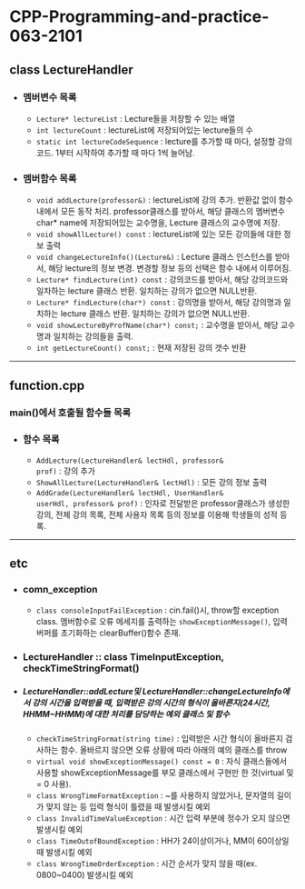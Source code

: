# CPP-Programming-and-practice-063-2101
## class LectureHandler
* ### 멤버변수 목록
  * <code>Lecture* lectureList</code> : Lecture들을 저장할 수 있는 배열
  * <code>int lectureCount</code> : lectureList에 저장되어있는 lecture들의 수
  * <code>static int lectureCodeSequence</code> : lecture를 추가할 때 마다, 설정할 강의 코드. 1부터 시작하여 추가할 때 마다 1씩 늘어남.
* ### 멤버함수 목록
  * <code>void addLecture(professor&)</code> : lectureList에 강의 추가.  반환값 없이 함수 내에서 모든 동작 처리. professor클래스를 받아서, 해당 클래스의 멤버변수 char* name에 저장되어있는 교수명을, Lecture 클래스의 교수명에 저장.
  * <code>void showAllLecture() const</code> : lectureList에 있는 모든 강의들에 대한 정보 출력
  * <code>void changeLectureInfo()(Lecture&)</code> : Lecture 클래스 인스턴스를 받아서, 해당 lecture의 정보 변경. 변경할 정보 등의 선택은 함수 내에서 이루어짐.
  * <code>Lecture* findLecture(int) const</code> : 강의코드를 받아서, 해당 강의코드와 일차하는 lecture 클래스 반환. 일치하는 강의가 없으면 NULL반환.
  * <code>Lecture* findLecture(char*) const</code> : 강의명을 받아서, 해당 강의명과 일치하는 lecture 클래스 반환. 일치하는 강의가 없으면 NULL반환. 
  * <code>void showLectureByProfName(char*) const;</code> : 교수명을 받아서, 해당 교수명과 일치하는 강의들을 출력.
  * <code>int getLectureCount() const;</code> : 현재 저장된 강의 갯수 반환
-------
## function.cpp
### main()에서 호출될 함수들 목록
* ### 함수 목록
  * <code>AddLecture(LectureHandler& lectHdl, professor& prof)</code> : 강의 추가
  * <code>ShowAllLecture(LectureHandler& lectHdl)</code> : 모든 강의 정보 출력
  * <code>AddGrade(LectureHandler& lectHdl, UserHandler& userHdl, professor& prof)</code> : 인자로 전달받은 professor클래스가 생성한 강의, 전체 강의 목록, 전체 사용자 목록 등의 정보를 이용해 학생들의 성적 등록.
------
## etc
* ### comn_exception 
  * <code>class consoleInputFailException</code> : cin.fail()시, throw할 exception class. 멤버함수로 오류 메세지를 출력하는 <code>showExceptionMessage()</code>, 입력 버퍼를 초기화하는 clearBuffer()함수 존재.
* ### LectureHandler :: class TimeInputException, checkTimeStringFormat()
* ##### LectureHandler::addLecture및 LectureHandler::changeLectureInfo에서 강의 시간을 입력받을 때, 입력받은 강의 시간의 형식이 올바른지(24시간, HHMM~HHMM)에 대한 처리를 담당하는 예외 클래스 및 함수
  * <code>checkTimeStringFormat(string time)</code> : 입력받은 시간 형식이 올바른지 검사하는 함수. 올바르지 않으면 오류 상황에 따라 아래의 예의 클래스를 throw
  * <code>virtual void showExceptionMessage() const = 0</code> : 자식 클래스들에서 사용할 showExceptionMessage를 부모 클래스에서 구현만 한 것(virtual 및 = 0 사용).
  * <code>class WrongTimeFormatException</code> : ~를 사용하지 않았거나, 문자열의 길이가 맞지 않는 등 입력 형식이 틀렸을 때 발생시킬 예외
  * <code>class InvalidTimeValueException</code> : 시간 입력 부분에 정수가 오지 않으면 발생시킬 예외
  * <code>class TimeOutofBoundException</code> : HH가 24이상이거나, MM이 60이상일 때 발생시킬 예외
  * <code>class WrongTimeOrderException</code> : 시간 순서가 맞지 않을 때(ex. 0800~0400) 발생시킬 예외

